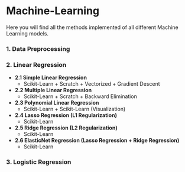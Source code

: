 # Machine-Learning
Here you will find all the methods implemented of all different Machine Learning models.
### 1. Data Preprocessing
### 2. Linear Regression
- **2.1 Simple Linear Regression**
  - Scikit-Learn + Scratch + Vectorized + Gradient Descent
- **2.2 Multiple Linear Regression**
  - Scikit-Learn + Scratch + Backward Elimination
- **2.3 Polynomial Linear Regression**
  - Scikit-Learn + Scikit-Learn (Visualization)
- **2.4 Lasso Regression (L1 Regularization)**
  - Scikit-Learn
- **2.5 Ridge Regression (L2 Regularization)**
  - Scikit-Learn
- **2.6 ElasticNet Regression (Lasso Regression + Ridge Regression)**
  - Scikit-Learn
### 3. Logistic Regression
